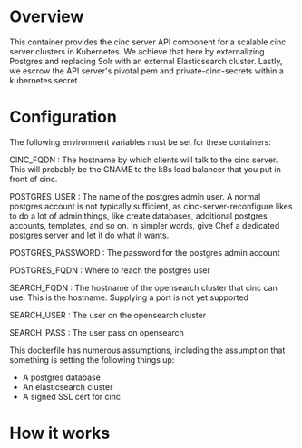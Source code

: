 # Overview

This container provides the cinc server API component for a scalable cinc
server clusters in Kubernetes.  We achieve that here by externalizing 
Postgres and replacing Solr with an external Elasticsearch cluster. Lastly,
we escrow the API server's  pivotal.pem and private-cinc-secrets within a 
kubernetes secret.

# Configuration

The following environment variables must be set for these containers:

CINC\_FQDN : The hostname by which clients will talk to the cinc server. This
will probably be the CNAME to the k8s load balancer that you put in front of
cinc.

POSTGRES\_USER : The name of the postgres admin user. A normal postgres account
is not typically sufficient, as cinc-server-reconfigure likes to do a lot of
admin things, like create databases, additional postgres accounts, templates,
and so on. In simpler words, give Chef a dedicated postgres server and let it
do what it wants.

POSTGRES\_PASSWORD : The password for the postgres admin account

POSTGRES\_FQDN : Where to reach the postgres user

SEARCH\_FQDN : The hostname of the opensearch cluster that cinc can use. This is the hostname. Supplying a port is not yet supported

SEARCH\_USER : The user on the opensearch cluster

SEARCH\_PASS : The user pass on opensearch

This dockerfile has numerous assumptions, including the assumption that
something is setting the following things up:

- A postgres database 
- An elasticsearch cluster
- A signed SSL cert for cinc


# How it works


